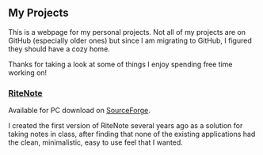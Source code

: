 ## My Projects

This is a webpage for my personal projects. Not all of my projects are on GitHub (especially older ones) but since I am migrating to GitHub, I figured they should have a cozy home.

Thanks for taking a look at some of things I enjoy spending free time working on!

### [RiteNote](https://sourceforge.net/projects/ritenote/)

Available for PC download on [SourceForge](https://sourceforge.net/projects/ritenote/).

I created the first version of RiteNote several years ago as a solution for taking notes in class, after finding that none of the existing applications had the clean, minimalistic, easy to use feel that I wanted.
